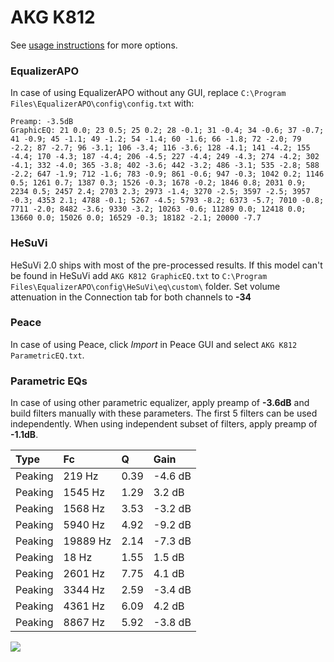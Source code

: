 # AKG K812
See [usage instructions](https://github.com/jaakkopasanen/AutoEq#usage) for more options.

### EqualizerAPO
In case of using EqualizerAPO without any GUI, replace `C:\Program Files\EqualizerAPO\config\config.txt`
with:
```
Preamp: -3.5dB
GraphicEQ: 21 0.0; 23 0.5; 25 0.2; 28 -0.1; 31 -0.4; 34 -0.6; 37 -0.7; 41 -0.9; 45 -1.1; 49 -1.2; 54 -1.4; 60 -1.6; 66 -1.8; 72 -2.0; 79 -2.2; 87 -2.7; 96 -3.1; 106 -3.4; 116 -3.6; 128 -4.1; 141 -4.2; 155 -4.4; 170 -4.3; 187 -4.4; 206 -4.5; 227 -4.4; 249 -4.3; 274 -4.2; 302 -4.1; 332 -4.0; 365 -3.8; 402 -3.6; 442 -3.2; 486 -3.1; 535 -2.8; 588 -2.2; 647 -1.9; 712 -1.6; 783 -0.9; 861 -0.6; 947 -0.3; 1042 0.2; 1146 0.5; 1261 0.7; 1387 0.3; 1526 -0.3; 1678 -0.2; 1846 0.8; 2031 0.9; 2234 0.5; 2457 2.4; 2703 2.3; 2973 -1.4; 3270 -2.5; 3597 -2.5; 3957 -0.3; 4353 2.1; 4788 -0.1; 5267 -4.5; 5793 -8.2; 6373 -5.7; 7010 -0.8; 7711 -2.0; 8482 -3.6; 9330 -3.2; 10263 -0.6; 11289 0.0; 12418 0.0; 13660 0.0; 15026 0.0; 16529 -0.3; 18182 -2.1; 20000 -7.7
```

### HeSuVi
HeSuVi 2.0 ships with most of the pre-processed results. If this model can't be found in HeSuVi add
`AKG K812 GraphicEQ.txt` to `C:\Program Files\EqualizerAPO\config\HeSuVi\eq\custom\` folder.
Set volume attenuation in the Connection tab for both channels to **-34**

### Peace
In case of using Peace, click *Import* in Peace GUI and select `AKG K812 ParametricEQ.txt`.

### Parametric EQs
In case of using other parametric equalizer, apply preamp of **-3.6dB** and build filters manually
with these parameters. The first 5 filters can be used independently.
When using independent subset of filters, apply preamp of **-1.1dB**.

| Type    | Fc       |    Q | Gain    |
|:--------|:---------|:-----|:--------|
| Peaking | 219 Hz   | 0.39 | -4.6 dB |
| Peaking | 1545 Hz  | 1.29 | 3.2 dB  |
| Peaking | 1568 Hz  | 3.53 | -3.2 dB |
| Peaking | 5940 Hz  | 4.92 | -9.2 dB |
| Peaking | 19889 Hz | 2.14 | -7.3 dB |
| Peaking | 18 Hz    | 1.55 | 1.5 dB  |
| Peaking | 2601 Hz  | 7.75 | 4.1 dB  |
| Peaking | 3344 Hz  | 2.59 | -3.4 dB |
| Peaking | 4361 Hz  | 6.09 | 4.2 dB  |
| Peaking | 8867 Hz  | 5.92 | -3.8 dB |

![](https://raw.githubusercontent.com/jaakkopasanen/AutoEq/master/results/innerfidelity/sbaf-serious/AKG%20K812/AKG%20K812.png)